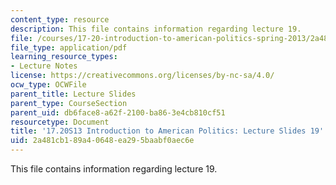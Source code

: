 ```yaml
---
content_type: resource
description: This file contains information regarding lecture 19.
file: /courses/17-20-introduction-to-american-politics-spring-2013/2a481cb189a40648ea295baabf0aec6e_MIT17_20S13_Lecture19.pdf
file_type: application/pdf
learning_resource_types:
- Lecture Notes
license: https://creativecommons.org/licenses/by-nc-sa/4.0/
ocw_type: OCWFile
parent_title: Lecture Slides
parent_type: CourseSection
parent_uid: db6face8-a62f-2100-ba86-3e4cb810cf51
resourcetype: Document
title: '17.20S13 Introduction to American Politics: Lecture Slides 19'
uid: 2a481cb1-89a4-0648-ea29-5baabf0aec6e
---
```

This file contains information regarding lecture 19.